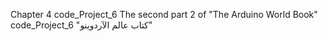Chapter 4 code_Project_6
The second part 2  of "The Arduino World Book" code_Project_6
"كتاب عالم الآردوينو"

